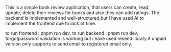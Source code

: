 This is a simple book review application, that users can create, read, update, delete their reviews for books and also they can add ratings.
The backend is implemented and well-structured,but I have used AI to implement the frontend due to lack of time.

to run frontend : pnpm run dev,
to run backend : pnpm run dev,
forgotpassword validation is working but i have used resend libraty it unpaid version only supports to send email to registered email only.
